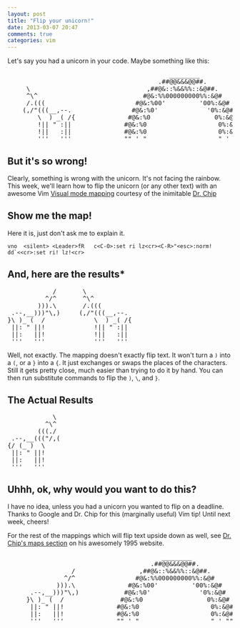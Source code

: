 ```yaml
---
layout: post
title: "Flip your unicorn!"
date: 2013-03-07 20:47
comments: true
categories: vim
---
```


Let's say you had a unicorn in your code. Maybe something like this:

<pre>
                                           ________
                                        .##@@&&&@@##.
     \                               ,##@&::%&&%%::&@##.
     ^\^                            #@&:%%000000000%%:&@#
     /.(((                        #@&:%00'         '00%:&@#
    (,/"(((__,--.                #@&:%0'             '0%:&@#
        \  ) _( /{              #@&:%0                 0%:&@#
        !|| " :||              #@&:%0                   0%:&@#
        !||   :||              #@&:%0                   0%:&@#
        '''   '''              "" ' "                   " ' ""
</pre>

## But it's so wrong!
Clearly, something is wrong with the unicorn. It's not facing the rainbow. This week, we'll learn how to flip the unicorn (or any other text) with an awesome Vim [Visual mode mapping][2] courtesy of the inimitable [Dr. Chip][1]

[1]: http://www.drchip.org/astronaut/vim/index.html
[2]: http://www.drchip.org/astronaut/vim/index.html#Maps

<!--more-->

## Show me the map!

Here it is, just don't ask me to explain it.

```vim
vno  <silent> <Leader>fR   c<C-O>:set ri lz<cr><C-R>"<esc>:norm! dd`<<cr>:set ri! lz!<cr>
```

## And, here are the results\*

<pre>
            /       \               
          ^/^       ^\^          
        ))).\       /.(((        
 .--,__)))"\,)     (,/"(((__,--. 
}\ )_ (  /             \  ) _( /{
 ||: " ||!             !|| " :|| 
 ||:   ||!             !||   :|| 
 '''   '''             '''   ''' 
</pre>

Well, not exactly. The mapping doesn't exactly flip text. It won't turn a `)` into a `(`, or a `}` into a `{`. It just exchanges or swaps the places of the characters. Still it gets pretty close, much easier than trying to do it by hand. You can then run substitute commands to flip the `)`, `\`, and `}`.

## The Actual Results

<pre>
            \ 
          ^\^ 
        (((./ 
 .--,__((("/,(
{/ (_ )  \    
 ||: " ||!    
 ||:   ||!    
 '''   '''    
</pre>

## Uhhh, ok, why would you want to do this?

I have no idea, unless you had a unicorn you wanted to flip on a deadline. Thanks to Google and Dr. Chip for this (marginally useful) Vim tip! Until next week, cheers!

For the rest of the mappings which will flip text upside down as well, see [Dr. Chip's maps section][2] on his awesomely 1995 website.

<pre>
                                         ________
                                      .##@@&&&@@##.
                 /                 ,##@&::%&&%%::&@##.                   \                       
               ^/^                #@&:%%000000000%%:&@#                  ^\^          
             ))).\              #@&:%00'         '00%:&@#                /.(((        
      .--,__)))"\,)            #@&:%0'             '0%:&@#              (,/"(((__,--. 
     }\ )_ (  /               #@&:%0                 0%:&@#                 \  ) _( /{
      ||: " ||!              #@&:%0                   0%:&@#                !|| " :|| 
      ||:   ||!              #@&:%0                   0%:&@#                !||   :|| 
      '''   '''              "" ' "                   " ' ""                '''   ''' 
</pre>
